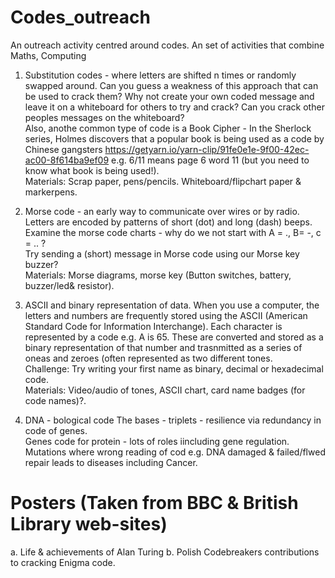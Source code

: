 # Codes_outreach
An outreach activity centred around codes. An set of activities that combine Maths, Computing

1. Substitution codes - where letters are shifted n times or randomly swapped around. Can you guess a weakness of this approach that can be used to crack them? Why not create your own coded message and leave it on a whiteboard for others to try and crack? Can you crack other peoples messages on the whiteboard?   
Also, anothe common type of code is a Book Cipher - In the Sherlock series, Holmes discovers that a popular book is being used as a code by Chinese gangsters https://getyarn.io/yarn-clip/91fe0e1e-9f00-42ec-ac00-8f614ba9ef09
e.g. 6/11 means page 6 word 11 (but you need to know what book is being used!).    
Materials: Scrap paper, pens/pencils. Whiteboard/flipchart paper & markerpens.

2. Morse code - an early way to communicate over wires or by radio. Letters are encoded by patterns of short (dot) and long (dash) beeps. Examine the morse code charts - why do we not start with A = ., B= -, c = .. ?    
Try sending a (short) message in Morse code using our Morse key buzzer?    
Materials: Morse diagrams, morse key (Button switches, battery, buzzer/led& resistor).   

3. ASCII and binary representation of data. When you use a computer, the letters and numbers are frequently stored using the ASCII (American Standard Code for Information Interchange). Each character is represented by a code e.g. A is 65. These are converted and stored as a binary representation of that number and trasnmitted as a series of oneas and zeroes (often represented as two different tones.   
Challenge: Try writing your first name as binary, decimal or hexadecimal code.    
Materials: Video/audio of tones, ASCII chart, card name badges (for code names)?.    

4. DNA - bological code
The bases - triplets - resilience via redundancy in code of genes.   
Genes code for protein - lots of roles iincluding gene regulation.   
Mutations where wrong reading of cod e.g. DNA damaged & failed/flwed repair leads to diseases including Cancer.   

Posters (Taken from BBC & British Library web-sites)
====================================================
a. Life & achievements of Alan Turing
b. Polish Codebreakers contributions to cracking Enigma code.

